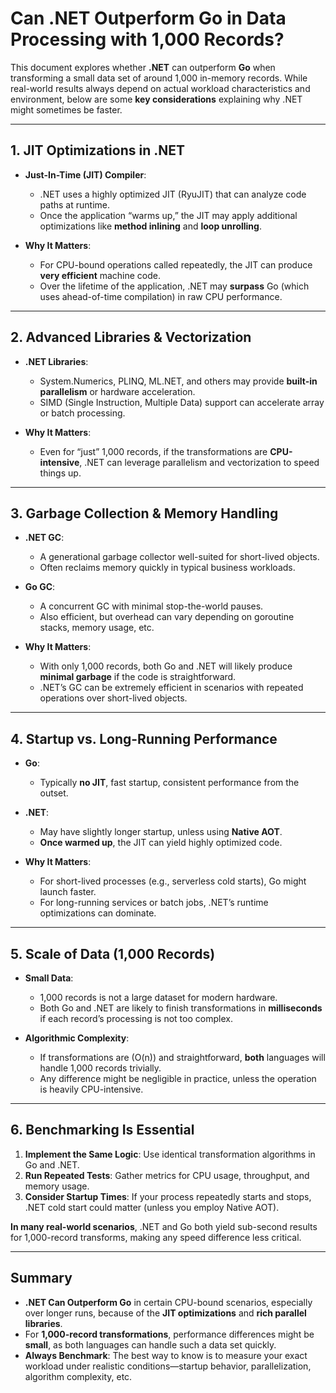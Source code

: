 # Can .NET Outperform Go in Data Processing with 1,000 Records?

This document explores whether **.NET** can outperform **Go** when transforming a small data set of around 1,000 in-memory records. While real-world results always depend on actual workload characteristics and environment, below are some **key considerations** explaining why .NET might sometimes be faster.

---

## 1. JIT Optimizations in .NET

- **Just-In-Time (JIT) Compiler**:
    - .NET uses a highly optimized JIT (RyuJIT) that can analyze code paths at runtime.
    - Once the application “warms up,” the JIT may apply additional optimizations like **method inlining** and **loop unrolling**.

- **Why It Matters**:
    - For CPU-bound operations called repeatedly, the JIT can produce **very efficient** machine code.
    - Over the lifetime of the application, .NET may **surpass** Go (which uses ahead-of-time compilation) in raw CPU performance.

---

## 2. Advanced Libraries & Vectorization

- **.NET Libraries**:
    - System.Numerics, PLINQ, ML.NET, and others may provide **built-in parallelism** or hardware acceleration.
    - SIMD (Single Instruction, Multiple Data) support can accelerate array or batch processing.

- **Why It Matters**:
    - Even for “just” 1,000 records, if the transformations are **CPU-intensive**, .NET can leverage parallelism and vectorization to speed things up.

---

## 3. Garbage Collection & Memory Handling

- **.NET GC**:
    - A generational garbage collector well-suited for short-lived objects.
    - Often reclaims memory quickly in typical business workloads.

- **Go GC**:
    - A concurrent GC with minimal stop-the-world pauses.
    - Also efficient, but overhead can vary depending on goroutine stacks, memory usage, etc.

- **Why It Matters**:
    - With only 1,000 records, both Go and .NET will likely produce **minimal garbage** if the code is straightforward.
    - .NET’s GC can be extremely efficient in scenarios with repeated operations over short-lived objects.

---

## 4. Startup vs. Long-Running Performance

- **Go**:
    - Typically **no JIT**, fast startup, consistent performance from the outset.

- **.NET**:
    - May have slightly longer startup, unless using **Native AOT**.
    - **Once warmed up**, the JIT can yield highly optimized code.

- **Why It Matters**:
    - For short-lived processes (e.g., serverless cold starts), Go might launch faster.
    - For long-running services or batch jobs, .NET’s runtime optimizations can dominate.

---

## 5. Scale of Data (1,000 Records)

- **Small Data**:
    - 1,000 records is not a large dataset for modern hardware.
    - Both Go and .NET are likely to finish transformations in **milliseconds** if each record’s processing is not too complex.

- **Algorithmic Complexity**:
    - If transformations are \(O(n)\) and straightforward, **both** languages will handle 1,000 records trivially.
    - Any difference might be negligible in practice, unless the operation is heavily CPU-intensive.

---

## 6. Benchmarking Is Essential

1. **Implement the Same Logic**: Use identical transformation algorithms in Go and .NET.
2. **Run Repeated Tests**: Gather metrics for CPU usage, throughput, and memory usage.
3. **Consider Startup Times**: If your process repeatedly starts and stops, .NET cold start could matter (unless you employ Native AOT).

**In many real-world scenarios**, .NET and Go both yield sub-second results for 1,000-record transforms, making any speed difference less critical.

---

## Summary

- **.NET Can Outperform Go** in certain CPU-bound scenarios, especially over longer runs, because of the **JIT optimizations** and **rich parallel libraries**.
- For **1,000-record transformations**, performance differences might be **small**, as both languages can handle such a data set quickly.
- **Always Benchmark**: The best way to know is to measure your exact workload under realistic conditions—startup behavior, parallelization, algorithm complexity, etc.

